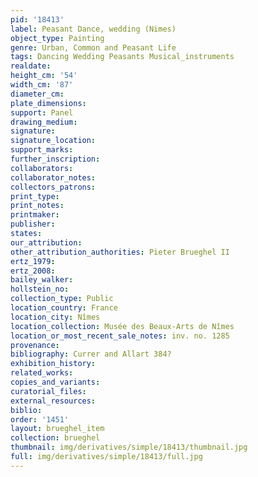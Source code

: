```yaml
---
pid: '18413'
label: Peasant Dance, wedding (Nimes)
object_type: Painting
genre: Urban, Common and Peasant Life
tags: Dancing Wedding Peasants Musical_instruments
realdate: 
height_cm: '54'
width_cm: '87'
diameter_cm: 
plate_dimensions: 
support: Panel
drawing_medium: 
signature: 
signature_location: 
support_marks: 
further_inscription: 
collaborators: 
collaborator_notes: 
collectors_patrons: 
print_type: 
print_notes: 
printmaker: 
publisher: 
states: 
our_attribution: 
other_attribution_authorities: Pieter Brueghel II
ertz_1979: 
ertz_2008: 
bailey_walker: 
hollstein_no: 
collection_type: Public
location_country: France
location_city: Nîmes
location_collection: Musée des Beaux-Arts de Nîmes
location_or_most_recent_sale_notes: inv. no. 1285
provenance: 
bibliography: Currer and Allart 384?
exhibition_history: 
related_works: 
copies_and_variants: 
curatorial_files: 
external_resources: 
biblio: 
order: '1451'
layout: brueghel_item
collection: brueghel
thumbnail: img/derivatives/simple/18413/thumbnail.jpg
full: img/derivatives/simple/18413/full.jpg
---
```

